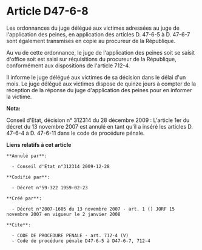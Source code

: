 # Article D47-6-8

Les ordonnances du juge délégué aux victimes adressées au juge de l'application des peines, en application des articles D.
47-6-5 à D. 47-6-7 sont également transmises en copie au procureur de la République.

Au vu de cette ordonnance, le juge de l'application des peines soit se saisit d'office soit est saisi sur réquisitions du
procureur de la République, conformément aux dispositions de l'article 712-4.

Il informe le juge délégué aux victimes de sa décision dans le délai d'un mois. Le juge délégué aux victimes dispose de
quinze jours à compter de la réception de la réponse du juge d'application des peines pour en informer la victime.

**Nota:**

Conseil d'Etat, décision n° 312314 du 28 décembre 2009 : L'article 1er du décret du 13 novembre 2007 est annulé en tant qu'il
a inséré les articles D. 47-6-4 à D. 47-6-11 dans le code de procédure pénale.

**Liens relatifs à cet article**

	**Annulé par**:

	  - Conseil d'Etat n°312314 2009-12-28

	**Codifié par**:

	  - Décret n°59-322 1959-02-23

	**Créé par**:

	  - Décret n°2007-1605 du 13 novembre 2007 - art. 1 () JORF 15 novembre 2007 en vigueur le 2 janvier 2008

	**Cite**:

	  - CODE DE PROCEDURE PENALE - art. 712-4 (V)
	  - Code de procédure pénale D47-6-5 à D47-6-7, 712-4
